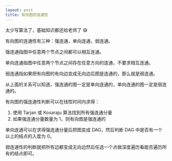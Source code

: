 ```yaml
---
layout: post
title: 有向图的连通性
---
```

太少写算法了，基础知识都还给老师了 😅

有向图的连通性有三种：强连通，单向连通，弱连通。

强连通指图中任意两个节点之间都可以相互连通。

单向连通指图中任意两个节点之间存在任意方向的连通，不要求相互连通。

弱连通指如果把有向图的有向边变成无向边后图是连通的，那么就是弱连通。

从上面的关系可以知道，强连通的图一定是单向连通的，单向连通的图一定是弱连通的。

有向图的强连通性判断可以在线性时间内求得：

1. 使用 Tarjan 或 Kosaraju 算法找到所有强连通分量
2. 如果强连通分量数量为 1，则有向图是强连通的

单向连通可以在求得强连通分量后把图变成 DAG，然后判断 DAG 中是否有一个以上的结点的入度为 0。

弱连通性的判断就把所有边都变成无向边然后任选一个点做深度遍历看能否遍历所有的结点即可。

